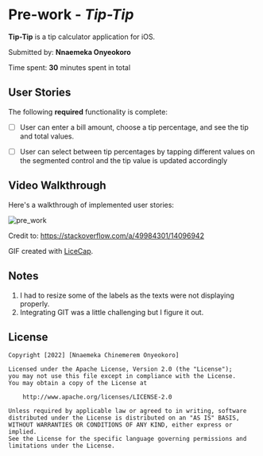 # Pre-work - *Tip-Tip*

**Tip-Tip** is a tip calculator application for iOS.

Submitted by: **Nnaemeka Onyeokoro**

Time spent: **30** minutes spent in total

## User Stories

The following **required** functionality is complete:

* [ ] User can enter a bill amount, choose a tip percentage, and see the tip and total values.
* [ ] User can select between tip percentages by tapping different values on the segmented control and the tip value is updated accordingly


## Video Walkthrough

Here's a walkthrough of implemented user stories:

![pre_work](https://github.com/Emekaony/Tip-Calculator/blob/main/iOS_pre_work.gif)

Credit to: https://stackoverflow.com/a/49984301/14096942


GIF created with [LiceCap](http://www.cockos.com/licecap/).

## Notes

1. I had to resize some of the labels as the texts were not displaying properly.
2. Integrating GIT was a little challenging but I figure it out.

## License

    Copyright [2022] [Nnaemeka Chinemerem Onyeokoro]

    Licensed under the Apache License, Version 2.0 (the "License");
    you may not use this file except in compliance with the License.
    You may obtain a copy of the License at

        http://www.apache.org/licenses/LICENSE-2.0

    Unless required by applicable law or agreed to in writing, software
    distributed under the License is distributed on an "AS IS" BASIS,
    WITHOUT WARRANTIES OR CONDITIONS OF ANY KIND, either express or implied.
    See the License for the specific language governing permissions and
    limitations under the License.
